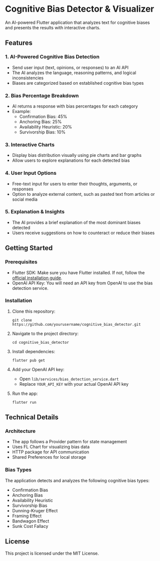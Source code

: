 # Cognitive Bias Detector & Visualizer

An AI-powered Flutter application that analyzes text for cognitive biases and presents the results with interactive charts.

## Features

### 1. AI-Powered Cognitive Bias Detection

- Send user input (text, opinions, or responses) to an AI API
- The AI analyzes the language, reasoning patterns, and logical inconsistencies
- Biases are categorized based on established cognitive bias types

### 2. Bias Percentage Breakdown

- AI returns a response with bias percentages for each category
- Example:
  - Confirmation Bias: 45%
  - Anchoring Bias: 25%
  - Availability Heuristic: 20%
  - Survivorship Bias: 10%

### 3. Interactive Charts

- Display bias distribution visually using pie charts and bar graphs
- Allow users to explore explanations for each detected bias

### 4. User Input Options

- Free-text input for users to enter their thoughts, arguments, or responses
- Option to analyze external content, such as pasted text from articles or social media

### 5. Explanation & Insights

- The AI provides a brief explanation of the most dominant biases detected
- Users receive suggestions on how to counteract or reduce their biases

## Getting Started

### Prerequisites

- Flutter SDK: Make sure you have Flutter installed. If not, follow the [official installation guide](https://flutter.dev/docs/get-started/install).
- OpenAI API Key: You will need an API key from OpenAI to use the bias detection service.

### Installation

1. Clone this repository:

   ```
   git clone https://github.com/yourusername/cognitive_bias_detector.git
   ```

2. Navigate to the project directory:

   ```
   cd cognitive_bias_detector
   ```

3. Install dependencies:

   ```
   flutter pub get
   ```

4. Add your OpenAI API key:

   - Open `lib/services/bias_detection_service.dart`
   - Replace `YOUR_API_KEY` with your actual OpenAI API key

5. Run the app:
   ```
   flutter run
   ```

## Technical Details

### Architecture

- The app follows a Provider pattern for state management
- Uses FL Chart for visualizing bias data
- HTTP package for API communication
- Shared Preferences for local storage

### Bias Types

The application detects and analyzes the following cognitive bias types:

- Confirmation Bias
- Anchoring Bias
- Availability Heuristic
- Survivorship Bias
- Dunning-Kruger Effect
- Framing Effect
- Bandwagon Effect
- Sunk Cost Fallacy

## License

This project is licensed under the MIT License.
